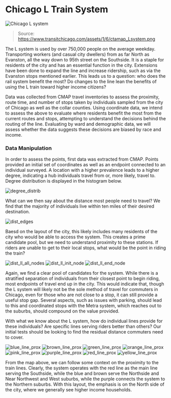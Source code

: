 # Chicago L Train System

![Chicago L system](https://www.transitchicago.com/assets/1/6/ctamap_Lsystem.png)
> Source: https://www.transitchicago.com/assets/1/6/ctamap_Lsystem.png

The L system is used by over 750,000 people on the average weekday. Transporting workers (and casual city dwellers) from as far North as Evanston, all the way down to 95th street on the Southside. It is a staple for residents of the city and has an essential function in the city. Extensions have been done to expand the line and increase ridership, such as via the Evanston stops mentioned earlier. This leads us to a question: who does the rail system benefit the most? Do changes to the line lean the benefits of using the L train toward higher income citizens?

Data was collected from CMAP travel inventories to assess the proximity, route time, and number of stops taken by individuals sampled from the city of Chicago as well as the collar counties. Using coordinate data, we intend to assess the above to evaluate where residents benefit the most from the current routes and stops, attempting to understand the decisions behind the routing of the line. Evaluating by ward and demographic data, we will assess whether the data suggests these decisions are biased by race and income.

### Data Manipulation
In order to assess the points, first data was extracted from CMAP. Points provided an initial set of coordinates as well as an endpoint connected to an individual surveyed. A location with a higher prevalence leads to a higher degree, indicating a hub individuals travel from or, more likely, travel to. Degree distribution is displayed in the histogram below.

![degree_distrib](https://user-images.githubusercontent.com/40553610/54729268-fa4bfd00-4b58-11e9-9a33-abe9fa464cdc.png "Degree Distribution")

What can we then say about the distance most people need to travel? We find that the majority of individuals live within ten miles of their desired destination.

![dist_edges](https://user-images.githubusercontent.com/40553610/54829100-0be1f180-4c8c-11e9-81b0-9288afb8b2cd.png)

Baesd on the layout of the city, this likely includes many residents of the city who would be able to access the system. This creates a prime candidate pool, but we need to understand proximity to these stations. If riders are unable to get to their local stops, what would be the point in riding the train?

![dist_ll_all_nodes](https://user-images.githubusercontent.com/40553610/54832356-61210180-4c92-11e9-976d-d0cea454c193.png) ![dist_ll_init_node](https://user-images.githubusercontent.com/40553610/54832400-76962b80-4c92-11e9-9ef3-a6b86e1c383a.png) ![dist_ll_end_node](https://user-images.githubusercontent.com/40553610/54832441-8ada2880-4c92-11e9-9d91-df4bb1da5e65.png)

Again, we find a clear pool of candidates for the system. While there is a stratified separation of individuals from their closest point to begin riding, most endpoints of travel end up in the city. This would indicate that, though the L system will likely not be the sole method of travel for commuters in Chicago, even for those who are not close to a stop, it can still provide a useful stop gap. Several aspects, such as issues with parking, should lead to this and coordinated stops with the Metra system, which reaches out to the suburbs, should compound on the value provided.

With what we know about the L system, how do individual lines provide for these individuals? Are specific lines serving riders better than others? Our initial tests should be looking to find the residual distance commuters need to cover.

![blue_line_prox](https://user-images.githubusercontent.com/40553610/54833069-be698280-4c93-11e9-9d34-38e1d7d31d1e.png) ![brown_line_prox](https://user-images.githubusercontent.com/40553610/54833089-c9bcae00-4c93-11e9-8b9f-a2c812f703d2.png) ![green_line_prox](https://user-images.githubusercontent.com/40553610/54833115-d80aca00-4c93-11e9-8383-09b22c435792.png) ![orange_line_prox](https://user-images.githubusercontent.com/40553610/54833132-e2c55f00-4c93-11e9-9044-0b678566c9bf.png) ![pink_line_prox](https://user-images.githubusercontent.com/40553610/54833143-eb1d9a00-4c93-11e9-84ef-a058d5bc804d.png) ![purple_line_prox](https://user-images.githubusercontent.com/40553610/54833162-f375d500-4c93-11e9-8dd5-f02882f4acdd.png) ![red_line_prox](https://user-images.githubusercontent.com/40553610/54833181-fb357980-4c93-11e9-8cc3-f5e6abc3402a.png) ![yellow_line_prox](https://user-images.githubusercontent.com/40553610/54833211-05577800-4c94-11e9-93a6-fb2665ba42c3.png)

From the map above, we can follow some context on the proximity to the train lines. Clearly, the system operates with the red line as the main line serving the Southside, while the blue and brown serve the Northside and Near Northwest and West suburbs, while the purple connects the system to the Northern suburbs. With this layout, the emphasis is on the North side of the city, where we generally see higher income households.
